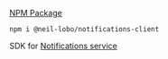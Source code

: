 [NPM Package](https://www.npmjs.com/package/@neil-lobo/notifications-client)

```
npm i @neil-lobo/notifications-client
```

SDK for [Notifications service](https://github.com/neil-lobo/notifications)